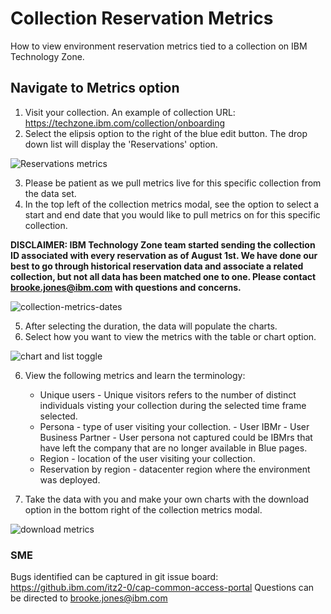 # Collection Reservation Metrics

How to view environment reservation metrics tied to a collection on IBM Technology Zone.

## Navigate to Metrics option

1. Visit your collection. 
An example of collection URL: https://techzone.ibm.com/collection/onboarding
2. Select the elipsis option to the right of the blue edit button. The drop down list will display the 'Reservations' option.

![Reservations metrics](https://github.com/IBM/itz-support-public/blob/main/IBM-Technology-Zone/IBM-Technology-Zone-Runbooks/Images/reservations%20metrics.png)

3. Please be patient as we pull metrics live for this specific collection from the data set. 
4. In the top left of the collection metrics modal, see the option to select a start and end date that you would like to pull metrics on for this specific collection.

**DISCLAIMER: IBM Technology Zone team started sending the collection ID associated with every reservation as of August 1st. We have done our best to go through historical reservation data and associate a related collection, but not all data has been matched one to one. Please contact brooke.jones@ibm.com with questions and concerns.** 

![collection-metrics-dates](https://github.com/IBM/itz-support-public/blob/main/IBM-Technology-Zone/IBM-Technology-Zone-Runbooks/Images/collection%20reservation%20metrics%20date%20picker.png)

5. After selecting the duration, the data will populate the charts. 
6. Select how you want to view the metrics with the table or chart option.

![chart and list toggle](https://github.com/IBM/itz-support-public/blob/main/IBM-Technology-Zone/IBM-Technology-Zone-Runbooks/Images/Screen%20Shot%202021-07-20%20at%209.47.43%20AM.png)

6. View the following  metrics and learn the terminology: 
    * Unique users - Unique visitors refers to the number of distinct individuals visting your collection during the selected time frame selected. 
    * Persona - type of user visiting your collection. 
          - User IBMr
          - User Business Partner
          - User persona not captured could be IBMrs that have left the company that are no longer available in Blue pages.
    * Region - location of the user visiting your collection. 
    * Reservation by region - datacenter region where the environment was deployed.

7. Take the data with you and make your own charts with the download option in the bottom right of the collection metrics modal. 

![download metrics](https://github.com/IBM/itz-support-public/blob/main/IBM-Technology-Zone/IBM-Technology-Zone-Runbooks/Images/download-metrics.png)



### SME

Bugs identified can be captured in git issue board: https://github.ibm.com/itz2-0/cap-common-access-portal
Questions can be directed to brooke.jones@ibm.com
